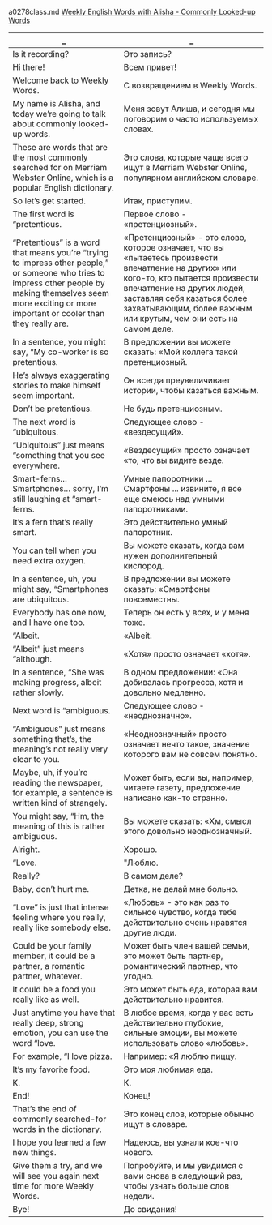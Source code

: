a0278class.md
[Weekly English Words with Alisha - Commonly Looked-up Words](https://www.youtube.com/watch?v=vRfMFoA26EM)





_|_
--|--
Is it recording?|Это запись?
Hi there!|Всем привет!
Welcome back to Weekly Words.|С возвращением в Weekly Words.
My name is Alisha, and today we’re going to talk about commonly looked-up words.|Меня зовут Алиша, и сегодня мы поговорим о часто используемых словах.
These are words that are the most commonly searched for on Merriam Webster Online, which is a popular English dictionary.|Это слова, которые чаще всего ищут в Merriam Webster Online, популярном английском словаре.
So let’s get started.|Итак, приступим.
The first word is “pretentious.|Первое слово - «претенциозный».
“Pretentious” is a word that means you’re “trying to impress other people,” or someone who tries to impress other people by making themselves seem more exciting or more important or cooler than they really are.|«Претенциозный» - это слово, которое означает, что вы «пытаетесь произвести впечатление на других» или кого-то, кто пытается произвести впечатление на других людей, заставляя себя казаться более захватывающим, более важным или крутым, чем они есть на самом деле.
In a sentence, you might say, “My co-worker is so pretentious.|В предложении вы можете сказать: «Мой коллега такой претенциозный.
He’s always exaggerating stories to make himself seem important.|Он всегда преувеличивает истории, чтобы казаться важным.
Don’t be pretentious.|Не будь претенциозным.
The next word is “ubiquitous.|Следующее слово - «вездесущий».
“Ubiquitous” just means “something that you see everywhere.|«Вездесущий» просто означает «то, что вы видите везде.
Smart-ferns… Smartphones… sorry, I’m still laughing at “smart-ferns.|Умные папоротники ... Смартфоны ... извините, я все еще смеюсь над умными папоротниками.
It’s a fern that’s really smart.|Это действительно умный папоротник.
You can tell when you need extra oxygen.|Вы можете сказать, когда вам нужен дополнительный кислород.
In a sentence, uh, you might say, “Smartphones are ubiquitous.|В предложении вы можете сказать: «Смартфоны повсеместны.
Everybody has one now, and I have one too.|Теперь он есть у всех, и у меня тоже.
“Albeit.|«Albeit.
“Albeit” just means “although.|«Хотя» просто означает «хотя».
In a sentence, “She was making progress, albeit rather slowly.|В одном предложении: «Она добивалась прогресса, хотя и довольно медленно.
Next word is “ambiguous.|Следующее слово - «неоднозначно».
“Ambiguous” just means something that’s, the meaning’s not really very clear to you.|«Неоднозначный» просто означает нечто такое, значение которого вам не совсем понятно.
Maybe, uh, if you’re reading the newspaper, for example, a sentence is written kind of strangely.|Может быть, если вы, например, читаете газету, предложение написано как-то странно.
You might say, “Hm, the meaning of this is rather ambiguous.|Вы можете сказать: «Хм, смысл этого довольно неоднозначный.
Alright.|Хорошо.
“Love.|"Люблю.
Really?|В самом деле?
Baby, don’t hurt me.|Детка, не делай мне больно.
“Love” is just that intense feeling where you really, really like somebody else.|«Любовь» - это как раз то сильное чувство, когда тебе действительно очень нравятся другие люди.
Could be your family member, it could be a partner, a romantic partner, whatever.|Может быть член вашей семьи, это может быть партнер, романтический партнер, что угодно.
It could be a food you really like as well.|Это может быть еда, которая вам действительно нравится.
Just anytime you have that really deep, strong emotion, you can use the word “love.|В любое время, когда у вас есть действительно глубокие, сильные эмоции, вы можете использовать слово «любовь».
For example, “I love pizza.|Например: «Я люблю пиццу.
It’s my favorite food.|Это моя любимая еда.
K.|K.
End!|Конец!
That’s the end of commonly searched-for words in the dictionary.|Это конец слов, которые обычно ищут в словаре.
I hope you learned a few new things.|Надеюсь, вы узнали кое-что нового.
Give them a try, and we will see you again next time for more Weekly Words.|Попробуйте, и мы увидимся с вами снова в следующий раз, чтобы узнать больше слов недели.
Bye!|До свидания!
